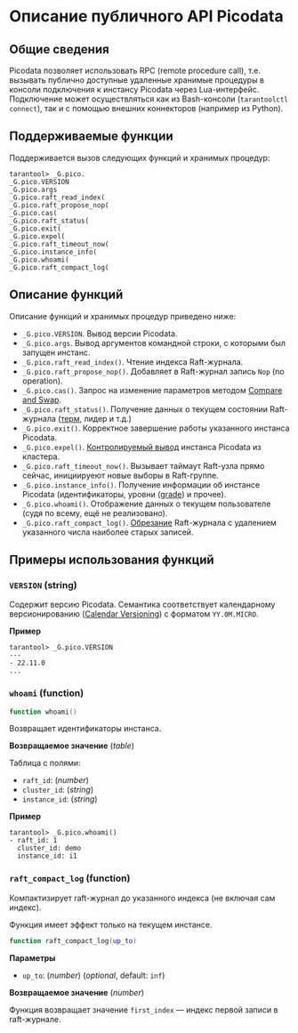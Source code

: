 # Описание публичного API Picodata
## Общие сведения

Picodata позволяет использовать RPC (remote procedure call), т.е.
вызывать публично доступные удаленные хранимые процедуры в консоли
подключения к инстансу Picodata через Lua-интерфейс. Подключение может
осуществляться как из Bash-консоли (`tarantoolctl connect`), так и с
помощью внешних коннекторов (например из Python).

## Поддерживаемые функции

Поддерживается вызов следующих функций и хранимых процедур:
```
tarantool> _G.pico.
_G.pico.VERSION
_G.pico.args
_G.pico.raft_read_index(
_G.pico.raft_propose_nop(
_G.pico.cas(
_G.pico.raft_status(
_G.pico.exit(
_G.pico.expel(
_G.pico.raft_timeout_now(
_G.pico.instance_info(
_G.pico.whoami(
_G.pico.raft_compact_log(
```
## Описание функций
Описание функций и хранимых процедур приведено ниже:

- `_G.pico.VERSION`. Вывод версии Picodata.
- `_G.pico.args`. Вывод аргументов командной строки, с которыми был запущен инстанс.
- `_G.pico.raft_read_index()`. Чтение индекса Raft-журнала.
- `_G.pico.raft_propose_nop()`. Добавляет в Raft-журнал запись `Nop` (no operation).
- `_G.pico.cas()`. Запрос на изменение параметров методом [Compare and Swap](glossary.md#сas-compare-and-swap).
- `_G.pico.raft_status()`. Получение данных о текущем состоянии Raft-журнала ([терм](glossary.md#терм-term), лидер и т.д.)
- `_G.pico.exit()`. Корректное завершение работы указанного инстанса Picodata.
- `_G.pico.expel()`. [Контролируемый вывод](cli.md#описание-команды-expel) инстанса Picodata из кластера.
- `_G.pico.raft_timeout_now()`.  Вызывает таймаут Raft-узла прямо сейчас, инициируеют новые выборы в Raft-группе.
- `_G.pico.instance_info()`. Получение информации об инстансе Picodata (идентификаторы, уровни ([grade](glossary.md#грейд-grade)) и прочее).
- `_G.pico.whoami()`. Отображение данных о текущем пользователе (судя по всему, ещё не реализовано).
- `_G.pico.raft_compact_log()`. [Обрезание](glossary.md#компактизация-raft-журнала-raft-log-compaction) Raft-журнала c удалением указанного числа наиболее старых записей.

## Примеры использования функций
### `VERSION` (string)

Содержит версию Picodata. Семантика соответствует календарному
версионированию ([Calendar Versioning][calver]) с форматом
`YY.0M.MICRO`.

[calver]: https://calver.org/#scheme

**Пример**

```console
tarantool> _G.pico.VERSION
---
- 22.11.0
...
```

### `whoami` (function)

```lua
function whoami()
```

Возвращает идентификаторы инстанса.

**Возвращаемое значение** (_table_)

Таблица с полями:

- `raft_id`: (_number_)
- `cluster_id`: (_string_)
- `instance_id`: (_string_)

**Пример**

```console
tarantool> _G.pico.whoami()
- raft_id: 1
  cluster_id: demo
  instance_id: i1
```

### `raft_compact_log` (function)

Компактизирует raft-журнал до указанного индекса (не включая сам индекс).

Функция имеет эффект только на текущем инстансе.

```lua
function raft_compact_log(up_to)
```

**Параметры**

- `up_to`: (_number_) (_optional_, default: `inf`)

**Возвращаемое значение** (_number_)

Функция возвращает значение `first_index` — индекс первой записи в raft-журнале.

